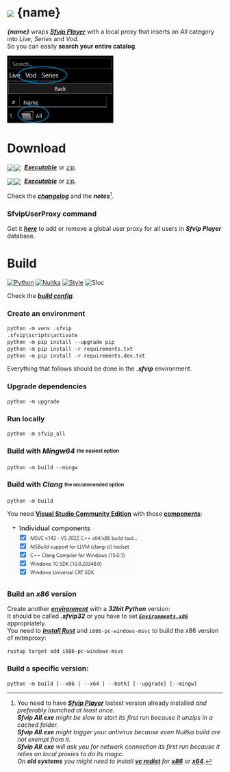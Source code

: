 # <img src="{ico_link}" width="40" align="center"> {name}
***{name}*** wraps ***[Sfvip Player](https://serbianforum-org.translate.goog/threads/sf-vip-plejer.878393/?_x_tr_sl=sr&_x_tr_tl=en)*** with a local proxy that inserts an _All_ category into _Live_, _Series_ and _Vod_.  
So you can easily **search your entire catalog**.

<img src="ressources/all.png">

# Download
<img src="https://img.shields.io/badge/Version-{version}-informational" valign="middle"><img src="https://img.shields.io/badge/x64-informational?logo=windows&logoColor=white" valign="middle"> &nbsp;[***Executable***](https://github.com/{github_path}/raw/master/{exe64_link}) or [zip](https://github.com/{github_path}/raw/master/{archive64_link}).

<img src="https://img.shields.io/badge/Version-{version}-informational" valign="middle"><img src="https://img.shields.io/badge/x86-informational?logo=windows&logoColor=white" valign="middle"> &nbsp;[***Executable***](https://github.com/{github_path}/raw/master/{exe32_link}) or [zip](https://github.com/{github_path}/raw/master/{archive32_link}).

Check the [***changelog***](build/changelog.md) and the ***notes***[^1].

[^1]:You need to have ***[Sfvip Player](https://serbianforum-org.translate.goog/threads/sf-vip-plejer.878393/?_x_tr_sl=sr&_x_tr_tl=en)*** lastest version already installed _and preferably launched at least once._  
_**Sfvip All.exe** might be slow to start its first run because it unzips in a cached folder._  
_**Sfvip All.exe** might trigger your antivirus because even Nuitka build are not exempt from it._  
_**Sfvip All.exe** will ask you for network connection its first run because it relies on local proxies to do its magic._  
_On **old systems** you might need to install [**vc redist**](https://learn.microsoft.com/en-GB/cpp/windows/latest-supported-vc-redist) for [**x86**](https://aka.ms/vs/17/release/vc_redist.x86.exe) or [**x64**](https://aka.ms/vs/17/release/vc_redist.x64.exe)._

### SfvipUserProxy command
Get it [***here***](user_proxy_cmd) to add or remove a global user proxy for all users in ***Sfvip Player*** database.

# Build
[![Python](https://img.shields.io/badge/Python-{py_version}-fbdf79)](https://www.python.org/downloads/release/python-{py_version_compact}/)
[![Nuitka](https://img.shields.io/badge/Nuitka-{nuitka_version}-lightgrey)](https://nuitka.net/)
[![Style](https://img.shields.io/badge/Style-Black-000000)](https://github.com/psf/black)
![Sloc](https://img.shields.io/badge/Sloc-{loc}-informational)

Check the [***build config***](build_config.py).
### Create an environment
```console
python -m venv .sfvip
.sfvip\scripts\activate
python -m pip install --upgrade pip
python -m pip install -r requirements.txt
python -m pip install -r requirements.dev.txt
```
Everything that follows should be done in the ***.sfvip*** environment.
### Upgrade dependencies
```console
python -m upgrade
```
### Run locally
```console
python -m sfvip_all
```
### Build with ***Mingw64*** <sub><sup>the easiest option</sup></sub>
```console
python -m build --mingw
```
### Build with ***Clang*** <sub><sup>the recommended option</sup></sub>
```console
python -m build
```
You need [**Visual Studio Community Edition**](https://www.visualstudio.com/en-us/downloads/download-visual-studio-vs.aspx) with those [**components**](ressources/.vsconfig):

<img src="ressources/VS.png">

### Build an ***x86*** version
Create another [***environment***](#Create-the-environment) with a ***32bit Python*** version:  
It should be called ***.sfvip32*** or you have to set [***`Environments.x86`***](build_config.py#L{line_of_x86}) appropriately.  
You need to [***install Rust***](https://www.rust-lang.org/fr) and `i686-pc-windows-msvc` to build the x86 version of mitmproxy:  
```console
rustup target add i686-pc-windows-msvc
```
### Build a specific version:
```console
python -m build [--x86 | --x64 | --both] [--upgrade] [--mingw]
```

